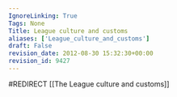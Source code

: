 ```yaml
---
IgnoreLinking: True
Tags: None
Title: League culture and customs
aliases: ['League_culture_and_customs']
draft: False
revision_date: 2012-08-30 15:32:30+00:00
revision_id: 9427
---
```


#REDIRECT [[The League culture and customs]]